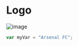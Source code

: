 # Logo
![image](https://github.com/sameermohammad/skills-communicate-using-markdown/assets/92105566/731766de-2cfc-4686-94ab-dfd44e4b7a45)


``` javascript
var myVar = "Arsenal FC";
```
